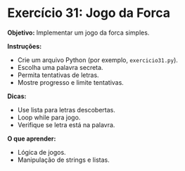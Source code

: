 # Exercício 31: Jogo da Forca

**Objetivo:** Implementar um jogo da forca simples.

**Instruções:**
- Crie um arquivo Python (por exemplo, `exercicio31.py`).
- Escolha uma palavra secreta.
- Permita tentativas de letras.
- Mostre progresso e limite tentativas.

**Dicas:**
- Use lista para letras descobertas.
- Loop while para jogo.
- Verifique se letra está na palavra.

**O que aprender:**
- Lógica de jogos.
- Manipulação de strings e listas.